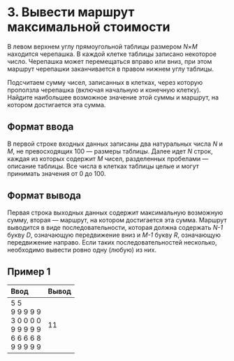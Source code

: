 # 3. Вывести маршрут максимальной стоимости
В левом верхнем углу прямоугольной таблицы размером *N*×*M* находится черепашка. В каждой клетке таблицы записано некоторое число. Черепашка 
может перемещаться вправо или вниз, при этом маршрут черепашки заканчивается в правом нижнем углу таблицы.  

Подсчитаем сумму чисел, записанных в клетках, через которую проползла черепашка (включая начальную и конечную клетку). Найдите наибольшее 
возможное значение этой суммы и маршрут, на котором достигается эта сумма.

## Формат ввода
В первой строке входных данных записаны два натуральных числа *N* и *M*, не превосходящих 100 — размеры таблицы. Далее идет *N* строк, каждая из 
которых содержит *M* чисел, разделенных пробелами — описание таблицы. Все числа в клетках таблицы целые и могут принимать значения от 0 до 100.

## Формат вывода
Первая строка выходных данных содержит максимальную возможную сумму, вторая — маршрут, на котором достигается эта сумма. Маршрут выводится в 
виде последовательности, которая должна содержать *N-1* букву *D*, означающую передвижение вниз и *M-1* букву *R*, означающую передвижение направо. 
Если таких последовательностей несколько, необходимо вывести ровно одну (любую) из них.

## Пример 1
<table>
  <thead>
    <tr>
      <th align= "left">Ввод</th>
      <th align= "left">Вывод</th>
    </tr>
  </thead>
  <tbody>
    <tr>
        <td>
		5 5</br>
		9 9 9 9 9</br>
		3 0 0 0 0</br>
		9 9 9 9 9</br>
		6 6 6 6 8</br>
		9 9 9 9 9
        </td>
        <td>11</td>
    </tr>
  </tbody>
</table>